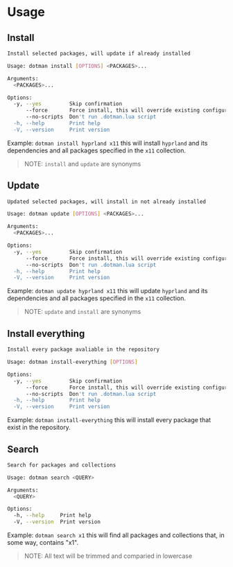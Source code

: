 # Usage

## Install

```bash
Install selected packages, will update if already installed

Usage: dotman install [OPTIONS] <PACKAGES>...

Arguments:
  <PACKAGES>...

Options:
  -y, --yes         Skip confirmation
      --force       Force install, this will override existing configurations
      --no-scripts  Don't run .dotman.lua script
  -h, --help        Print help
  -V, --version     Print version
```

Example: 
`dotman install hyprland x11` this will install `hyprland` and its dependencies and all packages specified in the `x11` collection.

> NOTE: `install` and `update` are synonyms

## Update

```bash
Updated selected packages, will install in not already installed

Usage: dotman update [OPTIONS] <PACKAGES>...

Arguments:
  <PACKAGES>...

Options:
  -y, --yes         Skip confirmation
      --force       Force install, this will override existing configurations
      --no-scripts  Don't run .dotman.lua script
  -h, --help        Print help
  -V, --version     Print version
```

Example: 
`dotman update hyprland x11` this will update `hyprland` and its dependencies and all packages specified in the `x11` collection.

> NOTE: `update` and `install` are synonyms

## Install everything

```bash
Install every package avaliable in the repository

Usage: dotman install-everything [OPTIONS]

Options:
  -y, --yes         Skip confirmation
      --force       Force install, this will override existing configurations
      --no-scripts  Don't run .dotman.lua script
  -h, --help        Print help
  -V, --version     Print version
```

Example: 
`dotman install-everything` this will install every package that exist in the repository.

## Search

```bash
Search for packages and collections

Usage: dotman search <QUERY>

Arguments:
  <QUERY>  

Options:
  -h, --help     Print help
  -V, --version  Print version
```

Example:
`dotman search x1` this will find all packages and collections that, in some way, contains "x1".

> NOTE: All text will be trimmed and comparied in lowercase
